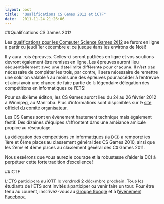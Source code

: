 ```yaml
---
layout: post
title:  "Qualifications CS Games 2012 et iCTF"
date:   2011-11-24 21:26:06
---
```


##Qualifications CS Games 2012

Les [qualifications pour les Computer Science Games 2012](https://dciets.com/evenements/cs-games-2012) se feront en ligne à partir du jeudi 1er décembre et ce jusque dans les environs de Noël!

Il y aura trois épreuves. Celles-ci seront publiées en ligne et vos solutions devront également être remises en ligne. Les épreuves auront lieu séquentiellement avec une date limite différente pour chacune. Il n’est pas nécessaire de compléter les trois, par contre, il sera nécessaire de remettre une solution valable à au moins une des épreuves pour accéder à l’entrevue et ainsi avoir une chance de faire partie de la légendaire délégation des compétitions en informatiques de l’ETS!

Pour sa dixième édition, les CS Games auront lieu du 24 au 26 février 2012 à Winnipeg, au Manitoba. Plus d’informations sont disponibles sur le [site officiel du comité organisateur](http://www.csgames.org/2012/).

Les CS Games sont un évènement hautement technique mais également festif. Des dizaines d’équipes s’affrontent dans une ambiance amicale propice au réseautage.

La délégation des compétitions en informatiques (la DCI) a remporté les 1ère et 6ème places au classement général des CS Games 2010, ainsi que les 2ème et 4ème places au classement général des CS Games 2011.

Nous espérons que vous aurez le courage et la robustesse d’aider la DCI à perpétuer cette forte tradition d’excellence!

##iCTF

L’ÉTS participera au [iCTF](http://ictf.cs.ucsb.edu/) le vendredi 2 décembre prochain. Tous les étudiants de l’ÉTS sont invités à participer ou venir faire un tour. Pour être tenu au courent, inscrivez-vous au [Groupe Google](http://groups.google.com/group/dci_groupies_ictf_2012) et à l[’événement Facebook](https://www.facebook.com/events/316122228413215/).